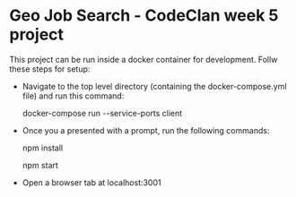 # Geo Job Search - CodeClan week 5 project

This project can be run inside a docker container for development. Follw these steps for setup:

- Navigate to the top level directory (containing the docker-compose.yml file) and run this command:

    docker-compose run --service-ports client
  
- Once you a presented with a prompt, run the following commands:

    npm install
    
    npm start
    
- Open a browser tab at localhost:3001
